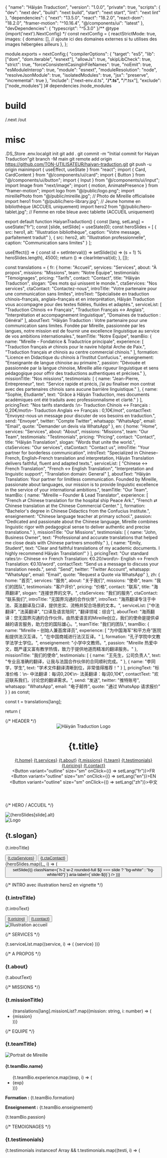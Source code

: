 {
  "name": "Hǎiyán Traduction",
  "version": "1.0.0",
  "private": true,
  "scripts": {
    "dev": "next dev",
    "build": "next build",
    "start": "next start",
    "lint": "next lint"
  },
  "dependencies": {
    "next": "13.5.0",
    "react": "18.2.0",
    "react-dom": "18.2.0",
    "framer-motion": "^10.16.4",
    "@/components/ui": "latest" 
  },
  "devDependencies": {
    "typescript": "^5.3.0"
  }/** @type {import('next').NextConfig} */
const nextConfig = {
  reactStrictMode: true,
  images: {
    domains: [], // ajoute ici des domaines externes si tu utilises des images hébergées ailleurs
  },
};

module.exports = nextConfig;{
  "compilerOptions": {
    "target": "es5",
    "lib": ["dom", "dom.iterable", "esnext"],
    "allowJs": true,
    "skipLibCheck": true,
    "strict": true,
    "forceConsistentCasingInFileNames": true,
    "noEmit": true,
    "esModuleInterop": true,
    "module": "esnext",
    "moduleResolution": "node",
    "resolveJsonModule": true,
    "isolatedModules": true,
    "jsx": "preserve",
    "incremental": true
  },
  "include": ["next-env.d.ts", "**/*.ts", "**/*.tsx"],
  "exclude": ["node_modules"]
}# dependencies
/node_modules

# build
/.next
/out

# misc
.DS_Store
.env.localgit init
git add .
git commit -m "Initial commit for Haiyan Traduction"git branch -M main
git remote add origin https://github.com/TON-UTILISATEUR/haiyan-traduction.git
git push -u origin mainimport { useEffect, useState } from "react"; import { Card, CardContent } from "@/components/ui/card"; import { Button } from "@/components/ui/button"; import { Input } from "@/components/ui/input"; import Image from "next/image"; import { motion, AnimatePresence } from "framer-motion"; import logo from "@/public/logo.png"; import mireillePhoto from "@/public/mireille.jpg"; // Photo de Mireille officialisée import hero1 from "@/public/hero-library.jpg"; // Jeune homme en bibliothèque (ACCUEIL uniquement) import hero2 from "@/public/hero-tablet.jpg";  // Femme en robe bleue avec tablette (ACCUEIL uniquement)

export default function HaiyanTraduction() { const [lang, setLang] = useState("fr"); const [slide, setSlide] = useState(0); const heroSlides = [ { src: hero1, alt: "Illustration bibliothèque", caption: "Votre message, parfaitement traduit" }, { src: hero2, alt: "Illustration professionnelle", caption: "Communication sans limites" } ];

useEffect(() => { const id = setInterval(() => setSlide((s) => (s + 1) % heroSlides.length), 4500); return () => clearInterval(id); }, []);

const translations = { fr: { home: "Accueil", services: "Services", about: "À propos", missions: "Missions", team: "Notre Équipe", testimonials: "Témoignages", pricing: "Tarifs", contact: "Contact", title: "Hǎiyán Traduction", slogan: "Des mots qui unissent le monde.", ctaServices: "Nos services", ctaContact: "Contactez-nous", introTitle: "Votre partenaire pour une communication sans limites", introText: "Spécialisée en traduction chinois–français, anglais–français et en interprétation, Hǎiyán Traduction vous accompagne pour des textes fidèles, fluides et adaptés.", serviceList: [ "Traduction Chinois ↔ Français", "Traduction Français ↔ Anglais", "Interprétation et accompagnement linguistique", "Domaines de traduction : Général" ], aboutText: "Hǎiyán Traduction : Votre partenaire pour une communication sans limites. Fondée par Mireille, passionnée par les langues, notre mission est de fournir une excellence linguistique au service de vos ambitions internationales.", teamTitle: "Notre Équipe", teamBio: { name: "Mireille – Fondatrice & Traductrice principale", experience: [ "Traduction français ⇄ chinois pour le navire hôpital Arche de Paix.", "Traduction français ⇄ chinois au centre commercial chinois." ], formation: "Licence en Didactique du chinois à l’Institut Confucius.", enseignement: "Enseignante de langue chinoise au primaire.", passion: "Dévouée et passionnée par la langue chinoise, Mireille allie rigueur linguistique et sens pédagogique pour offrir des traductions authentiques et précises." }, missionTitle: "Nos missions", testimonials: [ { name: "Jean-Pierre, Entrepreneur", text: "Service rapide et précis, j’ai pu finaliser mon contrat avec des partenaires chinois sans aucune barrière linguistique." }, { name: "Sophie, Étudiante", text: "Grâce à Hǎiyán Traduction, mes documents académiques ont été traduits avec professionnalisme et clarté." } ], pricingText: "Nos tarifs standards :\n- Traduction Chinois ↔ Français : 0,20€/mot\n- Traduction Anglais ↔ Français : 0,10€/mot", contactText: "Envoyez-nous un message pour discuter de vos besoins en traduction.", send: "Envoyer", twitter: "Compte Twitter", whatsapp: "WhatsApp", email: "Email", quote: "Demander un devis via WhatsApp" }, en: { home: "Home", services: "Services", about: "About", missions: "Missions", team: "Our Team", testimonials: "Testimonials", pricing: "Pricing", contact: "Contact", title: "Hǎiyán Translation", slogan: "Words that unite the world.", ctaServices: "Our services", ctaContact: "Contact us", introTitle: "Your partner for borderless communication", introText: "Specialized in Chinese–French, English–French translation and interpretation, Hǎiyán Translation delivers faithful, fluent and adapted texts.", serviceList: [ "Chinese ↔ French Translation", "French ↔ English Translation", "Interpretation and linguistic support", "Translation domain: General" ], aboutText: "Hǎiyán Translation: Your partner for limitless communication. Founded by Mireille, passionate about languages, our mission is to provide linguistic excellence in the service of your international ambitions.", teamTitle: "Our Team", teamBio: { name: "Mireille – Founder & Lead Translator", experience: [ "French ⇄ Chinese translation for the hospital ship Peace Ark.", "French ⇄ Chinese translation at the Chinese Commercial Center." ], formation: "Bachelor's degree in Chinese Didactics from the Confucius Institute.", enseignement: "Chinese language teacher at primary school.", passion: "Dedicated and passionate about the Chinese language, Mireille combines linguistic rigor with pedagogical sense to deliver authentic and precise translations." }, missionTitle: "Our Missions", testimonials: [ { name: "John, Business Owner", text: "Professional and accurate translations that helped me close deals with Chinese partners smoothly." }, { name: "Emily, Student", text: "Clear and faithful translations of my academic documents. I highly recommend Hǎiyán Translation!" } ], pricingText: "Our standard rates:\n- Chinese ↔ French Translation: €0.20/word\n- English ↔ French Translation: €0.10/word", contactText: "Send us a message to discuss your translation needs.", send: "Send", twitter: "Twitter Account", whatsapp: "WhatsApp", email: "Email", quote: "Request a Quote via WhatsApp" }, zh: { home: "首页", services: "服务", about: "关于我们", missions: "使命", team: "我们的团队", testimonials: "客户评价", pricing: "价格", contact: "联系", title: "海燕翻译", slogan: "连接世界的文字。", ctaServices: "我们的服务", ctaContact: "联系我们", introTitle: "无国界沟通的合作伙伴", introText: "海燕翻译专注于中法、英法翻译及口译，提供忠实、流畅并契合场景的文本。", serviceList: ["中法翻译", "法英翻译", "口译及语言陪同", "翻译领域：综合"], aboutText: "海燕翻译：您无国界沟通的合作伙伴。由热爱语言的Mireille创立，我们的使命是提供卓越的语言服务，助力您的国际雄心。", teamTitle: "我们的团队", teamBio: { name: "Mireille – 创始人兼首席译员", experience: [ "为中国海军“和平方舟”医院船提供法汉互译。", "在中国商城进行法汉互译。" ], formation: "孔子学院中文教学法学士学位。", enseignement: "小学中文教师。", passion: "Mireille 热爱中文，既严谨又富有教学热情，致力于提供地道而精准的翻译服务。" }, missionTitle: "我们的使命", testimonials: [ { name: "王先生，公司负责人", text: "专业且准确的翻译，让我与法国合作伙伴的合同顺利完成。" }, { name: "李同学，学生", text: "学术文件翻译清晰到位，非常值得推荐！" } ], pricingText: "标准价格：\n- 中法翻译：每词0,20€\n- 法英翻译：每词0,10€", contactText: "欢迎联系我们，讨论您的翻译需求。", send: "发送", twitter: "推特账号", whatsapp: "WhatsApp", email: "电子邮件", quote: "通过 WhatsApp 请求报价" } } as const;

const t = translations[lang];

return ( <div className="min-h-screen bg-gray-50"> {/* HEADER */} <header className="flex justify-between items-center p-4 shadow-md bg-white sticky top-0 z-50"> <div className="flex items-center space-x-3"> <Image src={logo} alt="Hǎiyán Traduction Logo" width={50} height={50} /> <h1 className="text-2xl font-bold text-blue-700">{t.title}</h1> </div> <nav className="hidden md:flex gap-5 text-sm"> <a href="#home">{t.home}</a> <a href="#services">{t.services}</a> <a href="#about">{t.about}</a> <a href="#missions">{t.missions}</a> <a href="#team">{t.team}</a> <a href="#testimonials">{t.testimonials}</a> <a href="#pricing">{t.pricing}</a> <a href="#contact">{t.contact}</a> </nav> <div className="flex gap-2"> <Button variant="outline" size="sm" onClick={() => setLang("fr")}>FR</Button> <Button variant="outline" size="sm" onClick={() => setLang("en")}>EN</Button> <Button variant="outline" size="sm" onClick={() => setLang("zh")}>中文</Button> </div> </header>

{/* HERO / ACCUEIL */}
  <section id="home" className="relative h-[60vh] md:h-[72vh] overflow-hidden">
    <AnimatePresence>
      <motion.div key={slide} initial={{ opacity: 0, scale: 1.02 }} animate={{ opacity: 1, scale: 1 }} exit={{ opacity: 0 }} transition={{ duration: 0.8 }} className="absolute inset-0">
        <Image src={heroSlides[slide].src} alt={heroSlides[slide].alt} fill className="object-cover" priority />
        <div className="absolute inset-0 bg-black/40" />
      </motion.div>
    </AnimatePresence>
    <div className="relative z-10 h-full flex flex-col items-center justify-center text-center text-white px-4">
      <Image src={logo} alt="Logo" width={72} height={72} className="opacity-90" />
      <h2 className="mt-4 text-3xl md:text-5xl font-extrabold drop-shadow-lg text-balance">{t.slogan}</h2>
      <p className="mt-3 md:mt-4 max-w-3xl text-sm md:text-lg opacity-90">{t.introTitle}</p>
      <div className="mt-6 flex gap-3">
        <Button asChild className="bg-blue-600">
          <a href="#services">{t.ctaServices}</a>
        </Button>
        <Button asChild variant="outline" className="backdrop-blur bg-white/20 text-white border-white/40">
          <a href="#contact">{t.ctaContact}</a>
        </Button>
      </div>
      <div className="absolute bottom-4 left-1/2 -translate-x-1/2 flex gap-2">
        {heroSlides.map((_, i) => (
          <button key={i} onClick={() => setSlide(i)} className={`h-2 w-2 rounded-full ${i === slide ? "bg-white" : "bg-white/40"}`} aria-label={`slide-${i}`} />
        ))}
      </div>
    </div>
  </section>

  {/* INTRO avec illustration hero2 en vignette */}
  <section className="p-6 md:p-10 bg-white">
    <div className="mx-auto max-w-6xl grid md:grid-cols-2 gap-8 items-center">
      <div>
        <h3 className="text-2xl md:text-3xl font-semibold mb-3">{t.introTitle}</h3>
        <p className="text-gray-700 leading-relaxed">{t.introText}</p>
        <div className="mt-5 flex gap-3">
          <Button asChild className="bg-blue-600"><a href="#pricing">{t.pricing}</a></Button>
          <Button asChild variant="outline"><a href="#contact">{t.contact}</a></Button>
        </div>
      </div>
      <div className="relative aspect-[4/3] w-full overflow-hidden rounded-2xl shadow-lg">
        <Image src={hero2} alt="Illustration accueil" fill className="object-cover" />
      </div>
    </div>
  </section>

  {/* SERVICES */}
  <section id="services" className="p-8 md:p-12 grid md:grid-cols-3 gap-6 bg-gray-50">
    {t.serviceList.map((service, i) => (
      <Card key={i} className="shadow-lg rounded-2xl">
        <CardContent className="p-6 text-center font-medium">{service}</CardContent>
      </Card>
    ))}
  </section>

  {/* A PROPOS */}
  <section id="about" className="p-8 md:p-12 bg-white">
    <h3 className="text-2xl font-semibold mb-4">{t.about}</h3>
    <p className="text-gray-700">{t.aboutText}</p>
  </section>

  {/* MISSIONS */}
  <section id="missions" className="p-8 md:p-12 bg-gray-100">
    <h3 className="text-2xl font-semibold mb-6">{t.missionTitle}</h3>
    <ul className="space-y-4 list-disc list-inside text-gray-700 max-w-6xl">
      {translations[lang].missionList?.map((mission: string, i: number) => (
        <li key={i}>{mission}</li>
      ))}
    </ul>
  </section>

  {/* EQUIPE */}
  <section id="team" className="p-8 md:p-12 bg-white">
    <h3 className="text-2xl font-semibold mb-6">{t.teamTitle}</h3>
    <div className="flex flex-col md:flex-row items-center md:items-start gap-6">
      <Image src={mireillePhoto} alt="Portrait de Mireille" width={192} height={192} className="rounded-full w-48 h-48 object-cover ring-2 ring-blue-200 ring-offset-2 shadow-md" />
      <div>
        <h4 className="text-xl font-bold mb-2">{t.teamBio.name}</h4>
        <ul className="list-disc list-inside space-y-1 text-gray-700">
          {t.teamBio.experience.map((exp, i) => (
            <li key={i}>{exp}</li>
          ))}
        </ul>
        <p className="mt-3 text-gray-700"><strong>Formation :</strong> {t.teamBio.formation}</p>
        <p className="text-gray-700"><strong>Enseignement :</strong> {t.teamBio.enseignement}</p>
        <p className="mt-2 italic text-gray-600">{t.teamBio.passion}</p>
      </div>
    </div>
  </section>

  {/* TEMOIGNAGES */}
  <section id="testimonials" className="p-8 md:p-12 bg-gray-100">
    <h3 className="text-2xl font-semibold mb-6">{t.testimonials}</h3>
    <div className="grid md:grid-cols-2 gap-6 max-w-5xl mx-auto">
      {t.testimonials instanceof Array && t.testimonials.map((testi, i) => (

